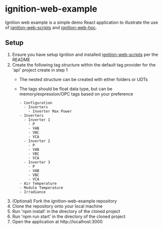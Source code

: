 # ignition-web-example

Ignition web example is a simple demo React application to illustrate the use of [ignition-web-scripts](https://github.com/JoshMcguigan/ignition-web-scripts) and [ignition-web-hoc](https://github.com/JoshMcguigan/ignition-web-hoc). 

## Setup

  1. Ensure you have setup Ignition and installed [ignition-web-scripts](https://github.com/JoshMcguigan/ignition-web-scripts) per the README 
  2. Create the following tag structure within the default tag provider for the 'api' project create in step 1
      * The nested structure can be created with either folders or UDTs
      * The tags should be float data type, but can be memory/expression/OPC tags based on your preference
  
            - Configuration
              - Inverters
                - Inverter Max Power
            - Inverters
              - Inverter 1
                - P
                - VAB
                - VBC
                - VCA
              - Inverter 2
                - P
                - VAB
                - VBC
                - VCA
              - Inverter 3
                - P
                - VAB
                - VBC
                - VCA
            - Air Temperature
            - Module Temperature
            - Irradiance
          
  2. (Optional) Fork the ignition-web-example repository
  3. Clone the repository onto your local machine
  4. Run 'npm install' in the directory of the cloned project
  5. Run 'npm run start' in the directory of the cloned project
  6. Open the application at http://localhost:3000
  
  
